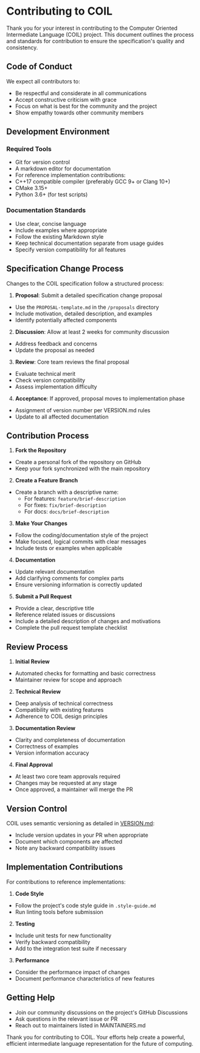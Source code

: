 # Contributing to COIL

Thank you for your interest in contributing to the Computer Oriented Intermediate Language (COIL) project. This document outlines the process and standards for contribution to ensure the specification's quality and consistency.

## Code of Conduct

We expect all contributors to:
  - Be respectful and considerate in all communications
  - Accept constructive criticism with grace
  - Focus on what is best for the community and the project
  - Show empathy towards other community members

## Development Environment

### Required Tools
  - Git for version control
  - A markdown editor for documentation
  - For reference implementation contributions:
  - C++17 compatible compiler (preferably GCC 9+ or Clang 10+)
  - CMake 3.15+
  - Python 3.6+ (for test scripts)

### Documentation Standards
  - Use clear, concise language
  - Include examples where appropriate
  - Follow the existing Markdown style
  - Keep technical documentation separate from usage guides
  - Specify version compatibility for all features

## Specification Change Process

Changes to the COIL specification follow a structured process:

1. **Proposal**: Submit a detailed specification change proposal
  - Use the `PROPOSAL-template.md` in the `/proposals` directory
  - Include motivation, detailed description, and examples
  - Identify potentially affected components

2. **Discussion**: Allow at least 2 weeks for community discussion
  - Address feedback and concerns
  - Update the proposal as needed

3. **Review**: Core team reviews the final proposal
  - Evaluate technical merit
  - Check version compatibility
  - Assess implementation difficulty

4. **Acceptance**: If approved, proposal moves to implementation phase
  - Assignment of version number per VERSION.md rules
  - Update to all affected documentation

## Contribution Process

1. **Fork the Repository**
  - Create a personal fork of the repository on GitHub
  - Keep your fork synchronized with the main repository

2. **Create a Feature Branch**
  - Create a branch with a descriptive name:
    - For features: `feature/brief-description`
    - For fixes: `fix/brief-description`
    - For docs: `docs/brief-description`

3. **Make Your Changes**
  - Follow the coding/documentation style of the project
  - Make focused, logical commits with clear messages
  - Include tests or examples when applicable

4. **Documentation**
  - Update relevant documentation
  - Add clarifying comments for complex parts
  - Ensure versioning information is correctly updated

5. **Submit a Pull Request**
  - Provide a clear, descriptive title
  - Reference related issues or discussions
  - Include a detailed description of changes and motivations
  - Complete the pull request template checklist

## Review Process

1. **Initial Review**
  - Automated checks for formatting and basic correctness
  - Maintainer review for scope and approach

2. **Technical Review**
  - Deep analysis of technical correctness
  - Compatibility with existing features
  - Adherence to COIL design principles

3. **Documentation Review**
  - Clarity and completeness of documentation
  - Correctness of examples
  - Version information accuracy

4. **Final Approval**
  - At least two core team approvals required
  - Changes may be requested at any stage
  - Once approved, a maintainer will merge the PR

## Version Control

COIL uses semantic versioning as detailed in [VERSION.md](./VERSION.md):

- Include version updates in your PR when appropriate
- Document which components are affected
- Note any backward compatibility issues

## Implementation Contributions

For contributions to reference implementations:

1. **Code Style**
  - Follow the project's code style guide in `.style-guide.md`
  - Run linting tools before submission

2. **Testing**
  - Include unit tests for new functionality
  - Verify backward compatibility
  - Add to the integration test suite if necessary

3. **Performance**
  - Consider the performance impact of changes
  - Document performance characteristics of new features

## Getting Help

- Join our community discussions on the project's GitHub Discussions
- Ask questions in the relevant issue or PR
- Reach out to maintainers listed in MAINTAINERS.md

Thank you for contributing to COIL. Your efforts help create a powerful, efficient intermediate language representation for the future of computing.